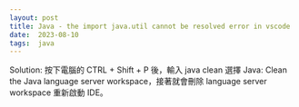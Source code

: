 ```yaml
---
layout: post
title: Java - the import java.util cannot be resolved error in vscode
date:  2023-08-10
tags:  java
---
```

Solution:
按下電腦的 CTRL + Shift + P 後，輸入 java clean 選擇  Java: Clean the Java language server workspace，接著就會刪除 language server workspace 重新啟動 IDE。
